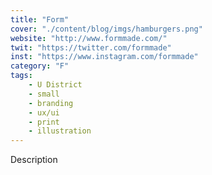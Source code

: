 ```yaml
---
title: "Form"
cover: "./content/blog/imgs/hamburgers.png"
website: "http://www.formmade.com/"
twit: "https://twitter.com/formmade"
inst: "https://www.instagram.com/formmade"
category: "F"
tags:
    - U District
    - small
    - branding
    - ux/ui
    - print
    - illustration
---
```


Description
